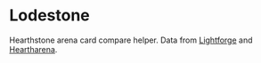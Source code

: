 # Lodestone

Hearthstone arena card compare helper. Data from [Lightforge](http://thelightforge.com/TierList) and [Heartharena](https://www.heartharena.com/).
